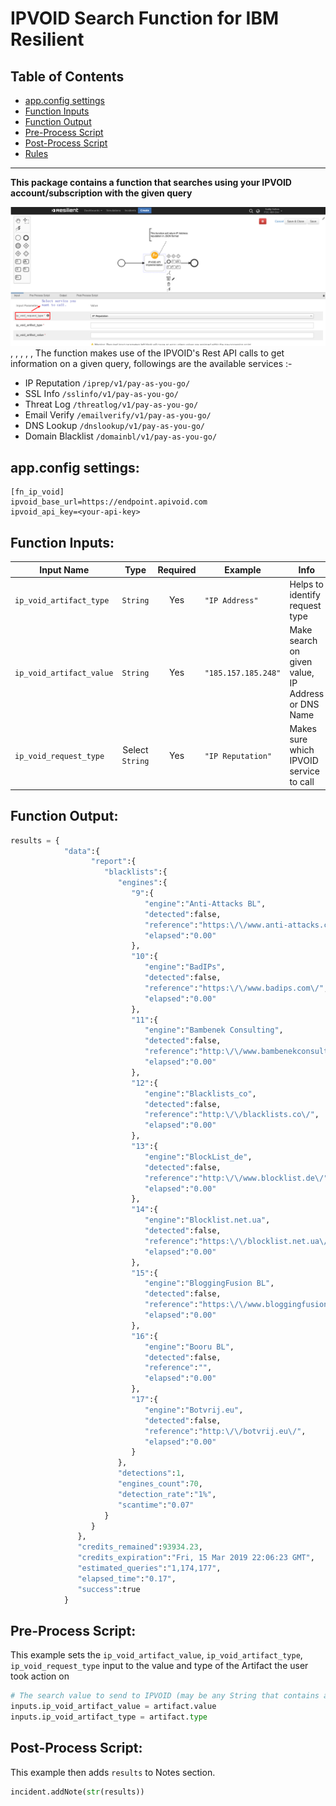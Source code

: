 # IPVOID Search Function for IBM Resilient

## Table of Contents
  - [app.config settings](#appconfig-settings)
  - [Function Inputs](#function-inputs)
  - [Function Output](#function-output)
  - [Pre-Process Script](#pre-process-script)
  - [Post-Process Script](#post-process-script)
  - [Rules](#rules)
---

**This package contains a function that searches using your IPVOID account/subscription with the given query**

 ![screenshot](./screenshots/screen1.png)
, , , , , 
The function makes use of the IPVOID's Rest API calls to get information on a given query, followings are the available services :-
-	IP Reputation `/iprep/v1/pay-as-you-go/`
-	SSL Info `/sslinfo/v1/pay-as-you-go/`
-	Threat Log `/threatlog/v1/pay-as-you-go/`
-	Email Verify `/emailverify/v1/pay-as-you-go/`
-	DNS Lookup `/dnslookup/v1/pay-as-you-go/`
-	Domain Blacklist `/domainbl/v1/pay-as-you-go/`
## app.config settings:
```
[fn_ip_void]
ipvoid_base_url=https://endpoint.apivoid.com
ipvoid_api_key=<your-api-key>
```

## Function Inputs:
| Input Name | Type | Required | Example | Info |
| ------------- | :--: | :-------:| ------- | ---- |
| `ip_void_artifact_type` | `String` | Yes | `"IP Address"` | Helps to identify request type |
| `ip_void_artifact_value` | `String` | Yes | `"185.157.185.248"` | Make search on given value, IP Address or DNS Name |
| `ip_void_request_type` | Select `String` | Yes | `"IP Reputation"` | Makes sure which IPVOID service to call |

## Function Output:
```python
results = { 
			"data":{
			      "report":{
			         "blacklists":{
			            "engines":{
			               "9":{
			                  "engine":"Anti-Attacks BL",
			                  "detected":false,
			                  "reference":"https:\/\/www.anti-attacks.com\/",
			                  "elapsed":"0.00"
			               },
			               "10":{
			                  "engine":"BadIPs",
			                  "detected":false,
			                  "reference":"https:\/\/www.badips.com\/",
			                  "elapsed":"0.00"
			               },
			               "11":{
			                  "engine":"Bambenek Consulting",
			                  "detected":false,
			                  "reference":"http:\/\/www.bambenekconsulting.com\/",
			                  "elapsed":"0.00"
			               },
			               "12":{
			                  "engine":"Blacklists_co",
			                  "detected":false,
			                  "reference":"http:\/\/blacklists.co\/",
			                  "elapsed":"0.00"
			               },
			               "13":{
			                  "engine":"BlockList_de",
			                  "detected":false,
			                  "reference":"http:\/\/www.blocklist.de\/",
			                  "elapsed":"0.00"
			               },
			               "14":{
			                  "engine":"Blocklist.net.ua",
			                  "detected":false,
			                  "reference":"https:\/\/blocklist.net.ua\/",
			                  "elapsed":"0.00"
			               },
			               "15":{
			                  "engine":"BloggingFusion BL",
			                  "detected":false,
			                  "reference":"https:\/\/www.bloggingfusion.com\/",
			                  "elapsed":"0.00"
			               },
			               "16":{
			                  "engine":"Booru BL",
			                  "detected":false,
			                  "reference":"",
			                  "elapsed":"0.00"
			               },
			               "17":{
			                  "engine":"Botvrij.eu",
			                  "detected":false,
			                  "reference":"http:\/\/botvrij.eu\/",
			                  "elapsed":"0.00"
			               }
			            },
			            "detections":1,
			            "engines_count":70,
			            "detection_rate":"1%",
			            "scantime":"0.07"
			         }
			      }
			   },
			   "credits_remained":93934.23,
			   "credits_expiration":"Fri, 15 Mar 2019 22:06:23 GMT",
			   "estimated_queries":"1,174,177",
			   "elapsed_time":"0.17",
			   "success":true
			}
```
## Pre-Process Script:
This example sets the `ip_void_artifact_value`, `ip_void_artifact_type`, `ip_void_request_type` input to the value and type of the Artifact the user took action on
```python
# The search value to send to IPVOID (may be any String that contains an IP Address, URL etc.)
inputs.ip_void_artifact_value = artifact.value
inputs.ip_void_artifact_type = artifact.type
```

## Post-Process Script:
This example then adds `results` to Notes section.
```python
incident.addNote(str(results))
```
